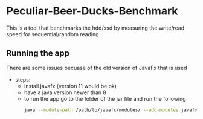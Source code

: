 # Peculiar-Beer-Ducks-Benchmark
This is a tool that benchmarks the hdd/ssd by measuring the write/read speed for sequential/random reading.

## Running the app
There are some issues becuase of the old version of JavaFx that is used
* steps:
  * install javafx (version 11 would be ok)
  * have a java version newer than 8
  * to run the app go to the folder of the jar file and run the following
    ```sh
    java --module-path /path/to/javafx/modules/ --add-modules javafx.controls,javafx.graphics,javafx.media,javafx.fxml,javafx.base,javafx.web,javafx.swing -jar PBD_benchmark.jar
    ```
    
